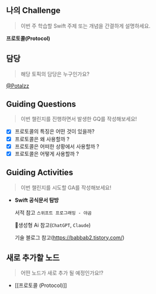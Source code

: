 ## 나의 Challenge

> 이번 주 학습할 Swift 주제 또는 개념을 간결하게 설명하세요.

**프로토콜(Protocol)**


## 담당

> 해당 토픽의 담당은 누구인가요?

[@Potalzz](https://github.com/Potalzz)

## Guiding Questions

> 이번 챌린지를 진행하면서 발생한 GQ를 작성해보세요!

- [x] 프로토콜의 특징은 어떤 것이 있을까?
- [x] 프로토콜은 왜 사용할까 ?
- [x] 프로토콜은 어떠한 상황에서 사용할까 ?
- [x] 프로토콜은 어떻게 사용할까 ?

## Guiding Activities

> 이번 챌린지를 시도할 GA를 작성해보세요!

- **Swift 공식문서 탐방**
    
    서적 참고 `스위프트 프로그래밍 - 야곰`
    
    생성형 Ai 참고(`ChatGPT`, `Claude`)
    
    기술 블로그 참고(https://babbab2.tistory.com/)
    

## 새로 추가할 노드

> 어떤 노드가 새로 추가 될 예정인가요!?

- [[프로토콜 (Protocol)]]

